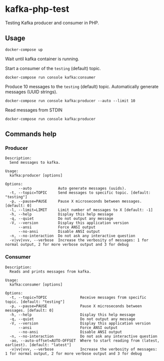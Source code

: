 # kafka-php-test
Testing Kafka producer and consumer in PHP.

## Usage

````
docker-compose up
````

Wait until kafka container is running.

Start a consumer of the `testing` (default) topic.

````
docker-compose run console kafka:consumer
````

Produce 10 messages to the `testing` (default) topic. Automatically generate messages (UUID strings).

````
docker-compose run console kafka:producer --auto --limit 10
````

Read messages from STDIN
````
docker-compose run console kafka:producer
````

## Commands help

### Producer

````
Description:
  Send messages to kafka.

Usage:
  kafka:producer [options]

Options:
      --auto            Auto generate messages (uuids).
  -t, --topic=TOPIC     Send messages to specific topic. [default: "testing"]
  -p, --pause=PAUSE     Pause X microseconds between messages. [default: 0]
  -l, --limit=LIMIT     Limit number of messages to X [default: -1]
  -h, --help            Display this help message
  -q, --quiet           Do not output any message
  -V, --version         Display this application version
      --ansi            Force ANSI output
      --no-ansi         Disable ANSI output
  -n, --no-interaction  Do not ask any interactive question
  -v|vv|vvv, --verbose  Increase the verbosity of messages: 1 for normal output, 2 for more verbose output and 3 for debug
````

### Consumer

````
Description:
  Reads and prints messages from kafka.

Usage:
  kafka:consumer [options]

Options:
  -t, --topic=TOPIC               Receive messages from specific topic. [default: "testing"]
  -p, --pause=PAUSE               Pause X microseconds between messages. [default: 0]
  -h, --help                      Display this help message
  -q, --quiet                     Do not output any message
  -V, --version                   Display this application version
      --ansi                      Force ANSI output
      --no-ansi                   Disable ANSI output
  -n, --no-interaction            Do not ask any interactive question
  -ao, --auto-offset=AUTO-OFFSET  Where to start reading from (latest, earliest). [default: "latest"]
  -v|vv|vvv, --verbose            Increase the verbosity of messages: 1 for normal output, 2 for more verbose output and 3 for debug
````  

